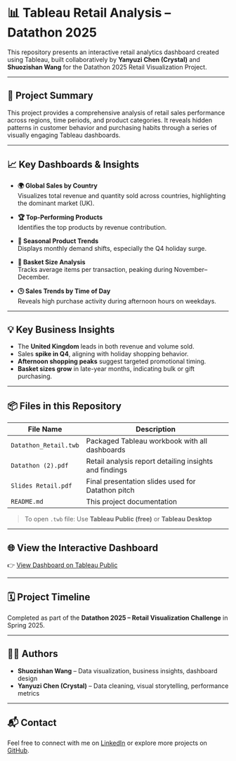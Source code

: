 # 📊 Tableau Retail Analysis – Datathon 2025

This repository presents an interactive retail analytics dashboard created using Tableau, built collaboratively by **Yanyuzi Chen (Crystal)** and **Shuozishan Wang** for the Datathon 2025 Retail Visualization Project.

---

## 🌟 Project Summary

This project provides a comprehensive analysis of retail sales performance across regions, time periods, and product categories. It reveals hidden patterns in customer behavior and purchasing habits through a series of visually engaging Tableau dashboards.

---

## 📈 Key Dashboards & Insights

- **🌍 Global Sales by Country**  
  Visualizes total revenue and quantity sold across countries, highlighting the dominant market (UK).

- **🏆 Top-Performing Products**  
  Identifies the top products by revenue contribution.

- **📅 Seasonal Product Trends**  
  Displays monthly demand shifts, especially the Q4 holiday surge.

- **🛒 Basket Size Analysis**  
  Tracks average items per transaction, peaking during November–December.

- **🕒 Sales Trends by Time of Day**  
  Reveals high purchase activity during afternoon hours on weekdays.

---

## 💡 Key Business Insights

- The **United Kingdom** leads in both revenue and volume sold.
- Sales **spike in Q4**, aligning with holiday shopping behavior.
- **Afternoon shopping peaks** suggest targeted promotional timing.
- **Basket sizes grow** in late-year months, indicating bulk or gift purchasing.

---

## 📦 Files in this Repository

| File Name               | Description                                                |
|-------------------------|------------------------------------------------------------|
| `Datathon_Retail.twb`   | Packaged Tableau workbook with all dashboards              |
| `Datathon (2).pdf`      | Retail analysis report detailing insights and findings     |
| `Slides Retail.pdf`     | Final presentation slides used for Datathon pitch          |
| `README.md`             | This project documentation                                 |

> To open `.twb` file: Use **Tableau Public (free)** or **Tableau Desktop**

---

## 🌐 View the Interactive Dashboard

👉 [View Dashboard on Tableau Public](https://public.tableau.com/app/profile/yanyuzi.chen3379/viz/Datathon_Retail/RegionsvsquantityRevenue)

---

## 🗓️ Project Timeline

Completed as part of the **Datathon 2025 – Retail Visualization Challenge** in Spring 2025.

---

## 👩‍💻 Authors

- **Shuozishan Wang** – Data visualization, business insights, dashboard design  
- **Yanyuzi Chen (Crystal)** – Data cleaning, visual storytelling, performance metrics

---

## 📬 Contact

Feel free to connect with me on [LinkedIn](https://www.linkedin.com/in/shuozishan-wang-7a2a2935a) or explore more projects on [GitHub](https://github.com/Doris040512).

